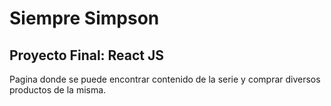 # Siempre Simpson
## Proyecto Final: React JS

Pagina donde se puede encontrar contenido de la serie y comprar diversos productos de la misma.

